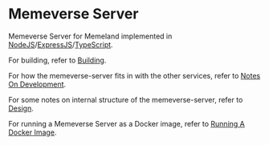 # Memeverse Server

Memeverse Server for Memeland implemented in [NodeJS]/[ExpressJS]/[TypeScript].

For building, refer to [Building](docs/Building.md).

For how the memeverse-server fits in with the other services,
refer to [Notes On Development](docs/NotesOnDevelopment.md).

For some notes on internal structure of the memeverse-server, refer to
[Design](docs/Design.md).

For running a Memeverse Server as a Docker image, refer to [Running A Docker Image](docs/RunningDockerImage.md).

[NodeJS]: https://nodejs.org/
[ExpressJS]: https://expressjs.com/
[TypeScript]: https://www.typescriptlang.org/
